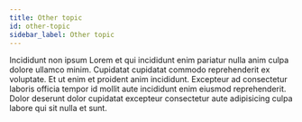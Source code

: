 ```yaml
---
title: Other topic
id: other-topic
sidebar_label: Other topic
---
```


Incididunt non ipsum Lorem et qui incididunt enim pariatur nulla anim culpa dolore ullamco minim. Cupidatat cupidatat commodo reprehenderit ex voluptate. Et ut enim et proident anim incididunt. Excepteur ad consectetur laboris officia tempor id mollit aute incididunt enim eiusmod reprehenderit. Dolor deserunt dolor cupidatat excepteur consectetur aute adipisicing culpa labore qui sit nulla et sunt.

